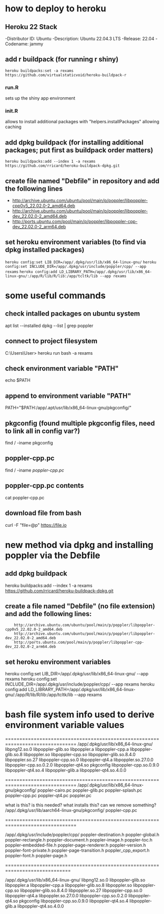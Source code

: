 # how to deploy to heroku
## Heroku 22 Stack
-Distributor ID: Ubuntu
-Description:    Ubuntu 22.04.3 LTS
-Release:        22.04
-Codename:       jammy

## add r buildpack (for running r shiny)
`heroku buildpacks:set -a rexams https://github.com/virtualstaticvoid/heroku-buildpack-r`

### run.R
sets up the shiny app environment

### init.R 
allows to install additional packages with "helpers.installPackages" allowing caching

## add dpkg buildpack (for installing additional packages; put first as buildpack order matters)
`heroku buildpacks:add --index 1 -a rexams https://github.com/rricard/heroku-buildpack-dpkg.git`

## create file named "Debfile" in repository and add the following lines
- http://archive.ubuntu.com/ubuntu/pool/main/p/poppler/libpoppler-cpp0v5_22.02.0-2_amd64.deb
- http://archive.ubuntu.com/ubuntu/pool/main/p/poppler/libpoppler-dev_22.02.0-2_amd64.deb
- http://ports.ubuntu.com/pool/main/p/poppler/libpoppler-cpp-dev_22.02.0-2_arm64.deb

## set heroku environment variables (to find via dpkg installed packages)

`heroku config:set LIB_DIR=/app/.dpkg/usr/lib/x86_64-linux-gnu/`
`heroku config:set INCLUDE_DIR=/app/.dpkg/usr/include/poppler/cpp/ --app rexams`
`heroku config:add LD_LIBRARY_PATH=/app/.dpkg/usr/lib/x86_64-linux-gnu/:/app/R/lib/R/lib:/app/tcltk/lib --app rexams`	

# some useful commands
## check intalled packages on ubuntu system
apt list --installed
dpkg --list | grep poppler

## connect to project filesystem
C:\Users\User> heroku run bash -a rexams

## check environment variable "PATH"
echo $PATH

## append to environment variable "PATH"
PATH="$PATH:/app/.apt/usr/lib/x86_64-linux-gnu/pkgconfig/"

## pkgconfig (found multiple pkgconfig files, need to link all in config var?)
find / -iname pkgconfig

## poppler-cpp.pc
find / -iname *poppler-cpp.pc*				

## poppler-cpp.pc contents
cat poppler-cpp.pc

## download file	from bash
curl -F "file=@p<file>" https://file.io

# new method via dpkg and installing poppler via the Debfile
## add dpkg buildpack
heroku buildpacks:add --index 1 -a rexams https://github.com/rricard/heroku-buildpack-dpkg.git

## create a file named "Debfile" (no file extension) and add the following lines:
		http://archive.ubuntu.com/ubuntu/pool/main/p/poppler/libpoppler-cpp0v5_22.02.0-2_amd64.deb
		http://archive.ubuntu.com/ubuntu/pool/main/p/poppler/libpoppler-dev_22.02.0-2_amd64.deb
		http://ports.ubuntu.com/pool/main/p/poppler/libpoppler-cpp-dev_22.02.0-2_arm64.deb

## set heroku environment variables
heroku config:set LIB_DIR=/app/.dpkg/usr/lib/x86_64-linux-gnu/ --app rexams 
heroku config:set INCLUDE_DIR=/app/.dpkg/usr/include/poppler/cpp/ --app rexams
heroku config:add LD_LIBRARY_PATH=/app/.dpkg/usr/lib/x86_64-linux-gnu/:/app/R/lib/R/lib:/app/tcltk/lib --app rexams	
# bash file system info used to derive environment variable values
===============================================================================
/app/.dpkg/usr/lib/x86_64-linux-gnu/
	libpng12.so.0            libpoppler-glib.so        libpoppler.a
	libpoppler-cpp.a         libpoppler-glib.so.8      libpoppler.so
	libpoppler-cpp.so        libpoppler-glib.so.8.4.0  libpoppler.so.27
	libpoppler-cpp.so.0      libpoppler-qt4.a          libpoppler.so.27.0.0
	libpoppler-cpp.so.0.2.0  libpoppler-qt4.so         pkgconfig
	libpoppler-cpp.so.0.9.0  libpoppler-qt4.so.4
	libpoppler-glib.a        libpoppler-qt4.so.4.0.0	

===============================================================================
/app/.dpkg/usr/lib/x86_64-linux-gnu/pkgconfig/
	poppler-cairo.pc  poppler-glib.pc  poppler-splash.pc
	poppler-cpp.pc    poppler-qt4.pc   poppler.pc

what is this? is this needed? what installs this? can we remove something?
/app/.dpkg/usr/lib/aarch64-linux-gnu/pkgconfig/
	poppler-cpp.pc	

===============================================================================

/app/.dpkg/usr/include/poppler/cpp/
	poppler-destination.h    poppler-global.h           poppler-rectangle.h
	poppler-document.h       poppler-image.h            poppler-toc.h
	poppler-embedded-file.h  poppler-page-renderer.h    poppler-version.h
	poppler-font-private.h   poppler-page-transition.h  poppler_cpp_export.h
	poppler-font.h           poppler-page.h
	
=============================================================================
	
/app/.dpkg/usr/lib/x86_64-linux-gnu/
	libpng12.so.0            libpoppler-glib.so        libpoppler.a
	libpoppler-cpp.a         libpoppler-glib.so.8      libpoppler.so
	libpoppler-cpp.so        libpoppler-glib.so.8.4.0  libpoppler.so.27
	libpoppler-cpp.so.0      libpoppler-qt4.a          libpoppler.so.27.0.0
	libpoppler-cpp.so.0.2.0  libpoppler-qt4.so         pkgconfig
	libpoppler-cpp.so.0.9.0  libpoppler-qt4.so.4
	libpoppler-glib.a        libpoppler-qt4.so.4.0.0